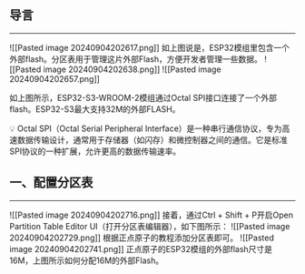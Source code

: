 ## 导言
---
![[Pasted image 20240904202617.png]]
如上图说是，ESP32模组里包含一个外部flash。分区表用于管理这片外部Flash，方便开发者管理一些数据。
![[Pasted image 20240904202638.png]]
![[Pasted image 20240904202657.png]]

如上图所示，ESP32-S3-WROOM-2模组通过Octal SPI接口连接了一个外部flash。ESP32-S3最大支持32M的外部FLASH。

<aside> 💡 Octal SPI（Octal Serial Peripheral Interface）是一种串行通信协议，专为高速数据传输设计，通常用于存储器（如闪存）和微控制器之间的通信。它是标准SPI协议的一种扩展，允许更高的数据传输速率。

</aside>

## 一、配置分区表
---
![[Pasted image 20240904202716.png]]
接着，通过Ctrl + Shift + P开启Open Partition Table Editor UI（打开分区表编辑器），如下图所示：
![[Pasted image 20240904202729.png]]
根据正点原子的教程添加分区表即可。
![[Pasted image 20240904202741.png]]
正点原子的ESP32模组的外部flash尺寸是16M，上图所示如何分配16M的外部Flash。